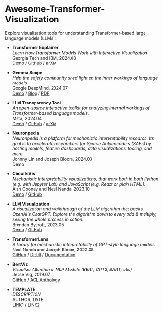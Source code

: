 # Awesome-Transformer-Visualization

Explore visualization tools for understanding Transformer-based large language models (LLMs):

- **Transformer Explainer**  
  _Learn How Transformer Models Work with Interactive Visualization_  
  Georgia Tech and IBM, 2024.08  
  [Demo](https://poloclub.github.io/transformer-explainer/) /
  [GitHub](https://github.com/poloclub/transformer-explainer) /
  [arXiv](https://arxiv.org/abs/2408.04619)  

- **Gemma Scope**  
  _Help the safety community shed light on the inner workings of language models_  
  Google DeepMind, 2024.07  
  [Demo](https://www.neuronpedia.org/gemma-scope) /
  [Blog](https://deepmind.google/discover/blog/gemma-scope-helping-the-safety-community-shed-light-on-the-inner-workings-of-language-models/) /
  [PDF](https://storage.googleapis.com/gemma-scope/gemma-scope-report.pdf)

- **LLM Transparency Tool**  
  _An open-source interactive toolkit for analyzing internal workings of Transformer-based language models._  
  Meta, 2024.04  
  [Demo](https://huggingface.co/spaces/facebook/llm-transparency-tool-demo) /
  [GitHub](https://github.com/facebookresearch/llm-transparency-tool) /
  [arXiv](https://arxiv.org/abs/2404.07004)

- **Neuronpedia**  
  _Neuronpedia is a platform for mechanistic interpretability research. Its goal is to accelerate researchers for Sparse Autoencoders (SAEs) by hosting models, feature dashboards, data visualizations, tooling, and more._  
  Johnny Lin and Joseph Bloom, 2024.03  
  [Demo](https://www.neuronpedia.org/)

- **CircuitsVis**  
  _Mechanistic Interpretability visualizations, that work both in both Python (e.g. with Jupyter Lab) and JavaScript (e.g. React or plain HTML)._  
  Alan Cooney and Neel Nanda, 2023.10  
  [Demo](https://transformerlensorg.github.io/CircuitsVis/) /
  [GitHub](https://github.com/TransformerLensOrg/CircuitsVis)

- **LLM Visualization**  
  _A visualization and walkthrough of the LLM algorithm that backs OpenAI's ChatGPT. Explore the algorithm down to every add & multiply, seeing the whole process in action._  
  Brendan Bycroft, 2023.05  
  [Demo](https://bbycroft.net/llm) /
  [GitHub](https://github.com/bbycroft/llm-viz)

- **TransformerLens**  
  _A library for mechanistic interpretability of GPT-style language models_  
  Neel Nanda and Joseph Bloom, 2022.08  
  [GitHub](https://github.com/TransformerLensOrg/TransformerLens) /
  [Distill](https://distill.pub/2020/circuits/zoom-in/) /
  [Documentation](https://transformerlensorg.github.io/TransformerLens/)

- **BertViz**  
  _Visualize Attention in NLP Models (BERT, GPT2, BART, etc.)_  
  Jesse Vig, 2019.07  
  [GitHub](https://github.com/jessevig/bertviz) /
  [ACL Anthology](https://aclanthology.org/P19-3007/)

- **TEMPLATE**  
  _DESCRIPTION_  
  AUTHOR, DATE  
  [LINK1](#) /
  [LINK2](#)
